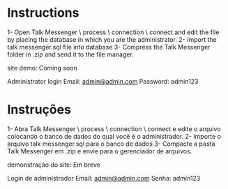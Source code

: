 # Instructions

1- Open Talk Messenger \ process \ connection \ connect and edit the file by placing the database in which you are the administrator.
2- Import the talk messenger.sql file into database
3- Compress the Talk Messenger folder in .zip and send it to the file manager.

site demo: Coming soon

Administrator login
Email: admin@admin.com
Password: admin123

# Instruções

1- Abra Talk Messenger \ process \ connection \ connect e edite o arquivo colocando o banco de dados do qual você é o administrador.
2- Importe o arquivo talk messenger.sql para o banco de dados
3- Compacte a pasta Talk Messenger em .zip e envie para o gerenciador de arquivos.

demonstração do site: Em breve

Login de administrador
Email: admin@admin.com
Senha: admin123


